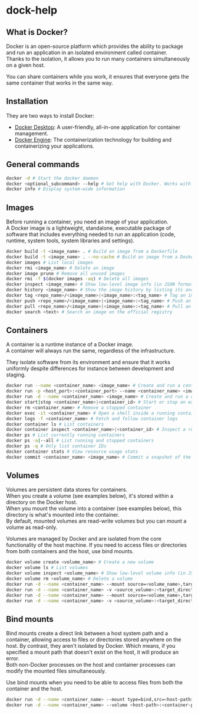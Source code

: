 # dock-help

## What is Docker?

Docker is an open-source platform which provides the ability to package and run an application in an isolated environment called container.   
Thanks to the isolation, it allows you to run many containers simultaneously on a given host.  

You can share containers while you work, it ensures that everyone gets the same container that works in the same way.

## Installation
They are two ways to install Docker:  
- [Docker Desktop](https://www.docker.com/products/docker-desktop/): A user-friendly, all-in-one application for container management.
- [Docker Engine](https://docs.docker.com/engine/install/): The containerization technology for building and containerizing your applications.

## General commands
```bash
docker -d # Start the docker daemon
docker <optional_subcommand> --help # Get help with Docker. Works with subcommand like build, images etc...
docker info # Display system-wide information
```

## Images
Before running a container, you need an image of your application.  
A Docker image is a lightweight, standalone, executable package of software that includes everything needed to run an application (code, runtime, system tools, system libraries and settings).
```bash
docker build -t <image_name> . # Build an image from a Dockerfile
docker build -t <image_name> . --no-cache # Build an image from a Dockerfile without the cache
docker images # List local images
docker rmi <image_name> # Delete an image
docker image prune # Remove all unused images
docker rmi -f $(docker images -aq) # Delete all images
docker inspect <image_name> # Show low-level image info (in JSON format)
docker history <image_name> # Show the image history by listing its ancestors
docker tag <repo_name>/<image_name>|<image_name>:<tag_name> # Tag an image
docker push <repo_name>/<image_name>|<image_name>:<tag_name> # Push an image/repo to a registry
docker pull <repo_name>/<image_name>|<image_name>:<tag_name> # Pull an image/repo from a registry
docker search <text> # Search an image on the official registry
```

## Containers
A container is a runtime instance of a Docker image.  
A container will always run the same, regardless of the infrastructure.  

They isolate software from its environment and ensure that it works uniformly despite differences for instance between development and staging.
```bash
docker run --name <container_name> <image_name> # Create and run a container from an image, with a custom name
docker run -p <host_port>:<container_port> --name <container_name> <image_name> # Create and run a container with a custom name and publish a container's port to the host.
docker run -d --name <container_name> <image_name> # Create and run a container with a custom name, in the background
docker start|stop <container_name>|<container_id> # Start or stop an existing container by specifying its name or its ID
docker rm <container_name> # Remove a stopped container
docker exec -it <container_name> # Open a shell inside a running container
docker logs -f <container_name> # Fetch and follow container logs
docker container ls # List containers
docker container inspect <container_name>|<container_id> # Inspect a running container (in JSON format)
docker ps # List currently running containers
docker ps -a|--all # List running and stopped containers
docker ps -q # Only list container IDs
docker container stats # View resource usage stats
docker commit <container_name> <image_name> # Commit a snapshot of the container
```

## Volumes
Volumes are persistent data stores for containers.  
When you create a volume (see examples below), it's stored within a directory on the Docker host.  
When you mount the volume into a container (see examples below), this directory is what's mounted into the container.  
By default, mounted volumes are read-write volumes but you can mount a volume as read-only.

Volumes are managed by Docker and are isolated from the core functionality of the host machine.
If you need to access files or directories from both containers and the host, use bind mounts.  
```bash
docker volume create <volume_name> # Create a new volume
docker volume ls # List volumes
docker volume inspect <volume_name> # Show low-level volume info (in JSON format)
docker volume rm <volume_name> # Delete a volume
docker run -d --name <container_name> --mount source=<volume_name>,target=<directory> <image_name> # Start a detached container with a volume
docker run -d --name <container_name> -v <source_volume>:<target_directory> <image_name> # Shortest way to start a detached container with a volume
docker run -d --name <container_name> --mount source=<volume_name>,target=<directory>, readonly <image_name> # Start a detached detached container with a read-only volume
docker run -d --name <container_name> -v <source_volume>:<target_directory>:ro <image_name> # Shortest way to start a detached container with a read-only volume
```

## Bind mounts
Bind mounts create a direct link between a host system path and a container, allowing access to files or directories stored anywhere on the host.
By contrast, they aren't isolated by Docker.
Which means, if you specified a mount path that doesn't exist on the host, it will produce an error.  
Both non-Docker processes on the host and container processes can modify the mounted files simultaneously.  

Use bind mounts when you need to be able to access files from both the container and the host.
```bash
docker run -d --name <container_name> --mount type=bind,src=<host-path>,dst=<container-path> <image_name> # Start a detached container with a bind mount
docker run -d --name <container_name> --volume <host-path>:<container-path> <image_name> # Shortest way to start a detached container with a bind mount
```